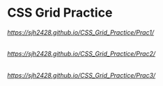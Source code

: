 # CSS Grid Practice

###### https://sjh2428.github.io/CSS_Grid_Practice/Prac1/
###### https://sjh2428.github.io/CSS_Grid_Practice/Prac2/
###### https://sjh2428.github.io/CSS_Grid_Practice/Prac3/